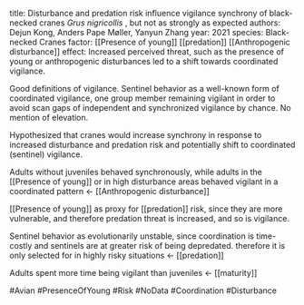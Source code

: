 title: Disturbance and predation risk influence vigilance synchrony of black‐necked cranes <i>Grus nigricollis</i> , but not as strongly as expected
authors: Dejun Kong, Anders Pape Møller, Yanyun Zhang
year: 2021
species: Black-necked Cranes
factor: [[Presence of young]] [[predation]] [[Anthropogenic disturbance]]
effect: Increased perceived threat, such as the presence of young or anthropogenic disturbances led to a shift towards coordinated vigilance.

Good definitions of vigilance. 
Sentinel behavior as a well-known form of coordinated vigilance, one group member remaining vigilant in order to avoid scan gaps of independent and synchronized vigilance by chance. No mention of elevation.

Hypothesized that cranes would increase synchrony in response to increased disturbance and predation risk and potentially shift to coordinated (sentinel) vigilance.

Adults without juveniles behaved synchronously, while adults in the [[Presence of young]] or in high disturbance areas behaved vigilant in a coordinated pattern <- [[Anthropogenic disturbance]] 

[[Presence of young]] as proxy for [[predation]] risk, since they are more vulnerable, and therefore predation threat is increased, and so is vigilance.

Sentinel behavior as evolutionarily unstable, since coordination is time-costly and sentinels are at greater risk of being depredated. therefore it is only selected for in highly risky situations <- [[predation]]

Adults spent more time being vigilant than juveniles <- [[maturity]]


#Avian #PresenceOfYoung #Risk #NoData #Coordination #Disturbance


